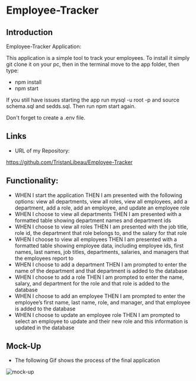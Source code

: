 # Employee-Tracker

## Introduction

Employee-Tracker Application:

This application is a simple tool to track your employees. To install it simply git clone it on your pc, then in the terminal move to the app folder, then type:

* npm install
* npm start

If you still have issues starting the app run mysql -u root -p and source schema.sql and sedds.sql. Then run npm start again.

Don't forget to create a .env file.

## Links

* URL of my Repository:

https://github.com/TristanLibeau/Employee-Tracker


## Functionality:

* WHEN I start the application
THEN I am presented with the following options: view all departments, view all roles, view all employees, add a department, add a role, add an employee, and update an employee role
* WHEN I choose to view all departments
THEN I am presented with a formatted table showing department names and department ids
* WHEN I choose to view all roles
THEN I am presented with the job title, role id, the department that role belongs to, and the salary for that role
* WHEN I choose to view all employees
THEN I am presented with a formatted table showing employee data, including employee ids, first names, last names, job titles, departments, salaries, and managers that the employees report to
* WHEN I choose to add a department
THEN I am prompted to enter the name of the department and that department is added to the database
* WHEN I choose to add a role
THEN I am prompted to enter the name, salary, and department for the role and that role is added to the database
* WHEN I choose to add an employee
THEN I am prompted to enter the employee’s first name, last name, role, and manager, and that employee is added to the database
* WHEN I choose to update an employee role
THEN I am prompted to select an employee to update and their new role and this information is updated in the database




## Mock-Up 

* The following Gif shows the process of the final application

![mock-up](./asset/img/employee-tracker.gif)

